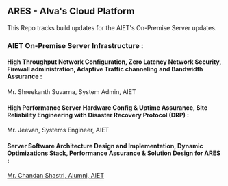 ## ARES - Alva's Cloud Platform 

This Repo tracks build updates for the AIET's On-Premise Server updates.



### AIET On-Premise Server Infrastructure  :

#### High Throughput Network Configuration, Zero Latency  Network Security, Firewall administration, Adaptive Traffic channeling and Bandwidth Assurance :

Mr. Shreekanth Suvarna, 
System Admin, AIET

#### High Performance Server Hardware Config & Uptime Assurance, Site Reliability Engineering with Disaster Recovery Protocol (DRP) :

Mr. Jeevan, 
Systems Engineer, AIET

#### Server Software Architecture Design and Implementation,  Dynamic Optimizations Stack, Performance Assurance & Solution Design for ARES :

<a href='https://chandanshastri.github.io'>Mr. Chandan Shastri, 
Alumni, AIET</a>



